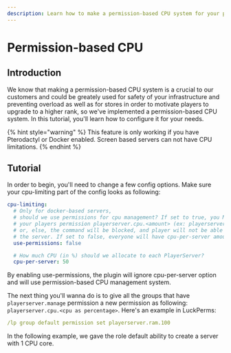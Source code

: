 ```yaml
---
description: Learn how to make a permission-based CPU system for your players
---
```


# Permission-based CPU

## Introduction

We know that making a permission-based CPU system is a crucial to our customers and could be greately used for safety of your infrastructure and preventing overload as well as for stores in order to motivate players to upgrade to a higher rank, so we've implemented a permission-based CPU system. In this tutorial, you'll learn how to configure it for your needs.

{% hint style="warning" %}
This feature is only working if you have Pterodactyl or Docker enabled. Screen based servers can not have CPU limitations.
{% endhint %}

## Tutorial

In order to begin, you'll need to change a few config options. Make sure your cpu-limiting part of the config looks as following:

```yaml
cpu-limiting:
  # Only for docker-based servers,
  # should we use permissions for cpu management? If set to true, you MUST give
  # your players permission playerserver.cpu.<amount> (ex: playerserver.cpu.1)
  # or, else, the command will be blocked, and player will not be able to create
  # the server. If set to false, everyone will have cpu-per-server amount of CPU.
  use-permissions: false

  # How much CPU (in %) should we allocate to each PlayerServer?
  cpu-per-server: 50
```

By enabling use-permissions, the plugin will ignore cpu-per-server option and will use permission-based CPU management system.

The next thing you'll wanna do is to give all the groups that have `playerserver.manage` permission a new permission as following: `playerserver.cpu.<cpu as percentage>`. Here's an example in LuckPerms:

```yaml
/lp group default permission set playerserver.ram.100
```

In the following example, we gave the role default ability to create a server with 1 CPU core.
